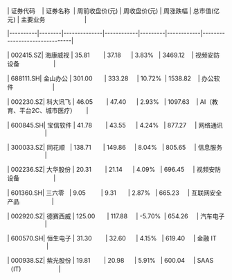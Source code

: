 | 证券代码    | 证券名称  | 周前收盘价(元) | 周收盘价(元) | 周涨跌幅 | 总市值(亿元) | 主要业务                       |

|----------|--------|--------------|------------|---------|------------|-------------------------------|

| 002415.SZ| 海康威视 | 35.81        | 37.18      | 3.83%   | 3469.12    | 视频安防设备                    |

| 688111.SH| 金山办公 | 301.00       | 333.28     | 10.72%  | 1538.82    | 办公软件                       |

| 002230.SZ| 科大讯飞 | 46.05        | 47.40      | 2.93%   | 1097.63    | AI（教育、平台2C、城市医疗）      |

| 600845.SH| 宝信软件 | 41.78        | 43.55      | 4.24%   | 877.27     | 网络通讯                       |

| 300033.SZ| 同花顺   | 138.71       | 149.86     | 8.04%   | 805.65     | 信息服务                       |

| 002236.SZ| 大华股份 | 20.31        | 21.14      | 4.09%   | 696.45     | 视频安防设备                    |

| 601360.SH| 三六零   | 9.05         | 9.31       | 2.87%   | 665.23     | 互联网安全产品                   |

| 002920.SZ| 德赛西威 | 125.00       | 117.88     | -5.70%  | 654.26     | 汽车电子                       |

| 600570.SH| 恒生电子 | 31.30        | 32.60      | 4.15%   | 619.40     | 金融 IT                        |

| 000938.SZ| 紫光股份 | 19.81        | 20.98      | 5.91%   | 600.04     | SAAS（IT)                      |
